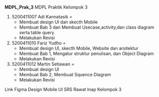 **MDPL_Prak_3**
MDPL Praktik Kelompok 3

1. 5200411007 Adi Kannatasik = 
    - Membuat design UI dan skecth Mobile
    - Membuat Bab 3 dan Membuat Usecase,activity,dan class diagram serta table query
    - Melakukan Revisi
2. 5200411010 Fariz Yudho = 
    - Membuat design UI, skecth Mobile, Website dan arsitektur 
    - Membuat Bab 1, Mengatur struktur penulisan, dan Object Diagram
    - Melakukan Revisi
3. 5200411012 Martin Setiawan = 
    - Membuat design UI 
    - Membuat Bab 2, Membuat Squence Diagram
    - Melakukan Revisi

Link Figma Design Mobile UI SRS Rawat Inap Kelompok 3


